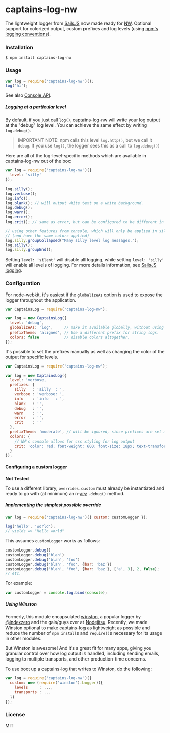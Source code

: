 # captains-log-nw

The lightweight logger from [SailsJS](http://github.com/balderdashy/sails) now made ready for [NW](https://github.com/nwjs/nw.js). Optional support for colorized output, custom prefixes and log levels (using [npm's logging conventions](https://github.com/isaacs/npmlog#loglevelprefix-message-)).


### Installation

```shell
$ npm install captains-log-nw
```

### Usage

```javascript
var log = require('captains-log-nw')();
log('hi');
```

See also [Console API](https://developer.chrome.com/devtools/docs/console-api).

##### Logging at a particular level

By default, if you just call `log()`, captains-log-nw will write your log output at the "debug" log level. You can achieve the same effect by writing `log.debug()`.

> IMPORTANT NOTE: npm calls this level `log.http()`, but we call it `debug`.
> If you use `log()`, the logger sees this as a call to `log.debug()`)

Here are all of the log-level-specific methods which are available in captains-log-nw out of the box:

```javascript
var log = require('captains-log-nw')({
  level: 'silly'
});

log.silly();
log.verbose();
log.info();
log.blank(); // will output white text on a white background.
log.debug();
log.warn();
log.error();
log.crit(); // same as error, but can be configured to be different in style.

// using other features from console, which will only be applied in silly log level
// (and have the same colors applied)
log.silly.groupCollapsed("Many silly level log messages.");
log.silly();
log.silly.groupEnd();
```

Setting `level: 'silent'` will disable all logging, while setting `level: 'silly'` will enable all levels of logging. For more details information, see [SailsJS logging](http://sailsjs.org/#!/documentation/concepts/Logging).

### Configuration

For node-webkit, it's easiest if the `globalizeAs` option is used to expose the logger throughout the application.

```javascript
var CaptainsLog = require('captains-log-nw');

var log = new CaptainsLog({
  level: 'debug',
  globalizeAs: 'log',     // make it available globally, without using require()
  prefixTheme: 'aligned', // Use a different prefix for string logs.
  colors: false           // disable colors altogether.
});
```

It's possible to set the prefixes manually as well as changing the color of the output for specific levels.

```javascript
var CaptainsLog = require('captains-log-nw');

var log = new CaptainsLog({
  level: 'verbose,
  prefixes: {
    silly   : 'silly  : ',
    verbose : 'verbose: ',
    info    : 'info   : ',
    blank   : '',
    debug   : '',
    warn    : '',
    error   : '',
    crit    : ''
  },
  prefixTheme: 'moderate', // will be ignored, since prefixes are set manually.
  colors: {
    // NW's console allows for css styling for log output
    crit: 'color: red; font-weight: 600; font-size: 18px; text-transform: uppercase'
  }
});
```
#### Configuring a custom logger

__Not Tested__

To use a different library, `overrides.custom` must already be instantiated and ready to go with (at minimum) an n-[ary](http://en.wikipedia.org/wiki/Arity) `.debug()` method.

##### Implementing the simplest possible override

```javascript
var log = require('captains-log-nw')({ custom: customLogger });

log('hello', 'world');
// yields => "Hello world"
```

This assumes `customLogger` works as follows:

```javascript
customLogger.debug()
customLogger.debug('blah')
customLogger.debug('blah', 'foo')
customLogger.debug('blah', 'foo', {bar: 'baz'})
customLogger.debug('blah', 'foo', {bar: 'baz'}, ['a', 3], 2, false);
// etc.
```

For example:

```javascript
var customLogger = console.log.bind(console);
```

##### Using Winston

Formerly, this module encapsulated [winston](https://github.com/flatiron/winston), a popular logger by [@indexzero](https://github.com/indexzero) and the gals/guys over at [Nodejitsu](https://www.nodejitsu.com/). Recently, we made Winston optional to make captains-log as lightweight as possible and reduce the number of `npm install`s and `require()`s necessary for its usage in other modules.

But Winston is awesome!  And it's a great fit for many apps, giving you granular control over how log output is handled, including sending emails, logging to multiple transports, and other production-time concerns.

To use boot up a captains-log that writes to Winston, do the following:

```javascript
var log = require('captains-log-nw')({
  custom: new (require('winston').Logger)({
    levels     : ...,
    transports : ...
  })
});
```



### License

MIT
